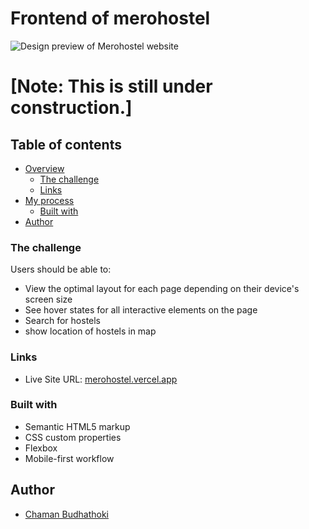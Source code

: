 # Frontend of merohostel

![Design preview of Merohostel website](./design-preview/desktop.png)

# [Note: This is still under construction.]


## Table of contents

- [Overview](#overview)
  - [The challenge](#the-challenge)
  - [Links](#links)
- [My process](#my-process)
  - [Built with](#built-with)
- [Author](#author)


### The challenge

Users should be able to:

- View the optimal layout for each page depending on their device's screen size
- See hover states for all interactive elements on the page
- Search for hostels
- show location of hostels in map

### Links

- Live Site URL: [merohostel.vercel.app](https://merohostel.vercel.app)

### Built with

- Semantic HTML5 markup
- CSS custom properties
- Flexbox
- Mobile-first workflow

## Author

- [Chaman Budhathoki](http://www.chamanbudhathoki.com.np)

